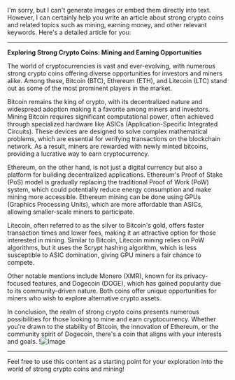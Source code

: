 I'm sorry, but I can't generate images or embed them directly into text. However, I can certainly help you write an article about strong crypto coins and related topics such as mining, earning money, and other relevant keywords. Here's a detailed article for you:

---

**Exploring Strong Crypto Coins: Mining and Earning Opportunities**

The world of cryptocurrencies is vast and ever-evolving, with numerous strong crypto coins offering diverse opportunities for investors and miners alike. Among these, Bitcoin (BTC), Ethereum (ETH), and Litecoin (LTC) stand out as some of the most prominent players in the market.

Bitcoin remains the king of crypto, with its decentralized nature and widespread adoption making it a favorite among miners and investors. Mining Bitcoin requires significant computational power, often achieved through specialized hardware like ASICs (Application-Specific Integrated Circuits). These devices are designed to solve complex mathematical problems, which are essential for verifying transactions on the blockchain network. As a result, miners are rewarded with newly minted bitcoins, providing a lucrative way to earn cryptocurrency.

Ethereum, on the other hand, is not just a digital currency but also a platform for building decentralized applications. Ethereum's Proof of Stake (PoS) model is gradually replacing the traditional Proof of Work (PoW) system, which could potentially reduce energy consumption and make mining more accessible. Ethereum mining can be done using GPUs (Graphics Processing Units), which are more affordable than ASICs, allowing smaller-scale miners to participate.

Litecoin, often referred to as the silver to Bitcoin's gold, offers faster transaction times and lower fees, making it an attractive option for those interested in mining. Similar to Bitcoin, Litecoin mining relies on PoW algorithms, but it uses the Scrypt hashing algorithm, which is less susceptible to ASIC domination, giving GPU miners a fair chance to compete.

Other notable mentions include Monero (XMR), known for its privacy-focused features, and Dogecoin (DOGE), which has gained popularity due to its community-driven nature. Both coins offer unique opportunities for miners who wish to explore alternative crypto assets.

In conclusion, the realm of strong crypto coins presents numerous possibilities for those looking to mine and earn cryptocurrency. Whether you're drawn to the stability of Bitcoin, the innovation of Ethereum, or the community spirit of Dogecoin, there's a coin that aligns with your interests and goals. !![Image](https://github.com/user-attachments/assets/3be06921-4469-491d-bd37-5f14c53422b7)

--- 

Feel free to use this content as a starting point for your exploration into the world of strong crypto coins and mining!